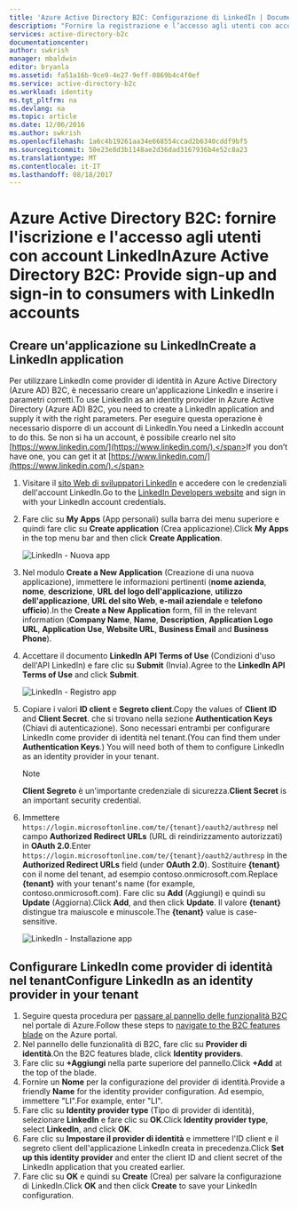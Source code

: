 ```yaml
---
title: 'Azure Active Directory B2C: Configurazione di LinkedIn | Documentazione Microsoft'
description: "Fornire la registrazione e l’accesso agli utenti con account su LinkedIn nelle applicazioni protette da Azure Active Directory B2C"
services: active-directory-b2c
documentationcenter: 
author: swkrish
manager: mbaldwin
editor: bryanla
ms.assetid: fa51a16b-9ce9-4e27-9eff-0869b4c4f0ef
ms.service: active-directory-b2c
ms.workload: identity
ms.tgt_pltfrm: na
ms.devlang: na
ms.topic: article
ms.date: 12/06/2016
ms.author: swkrish
ms.openlocfilehash: 1a6c4b19261aa34e668554ccad2b6340cddf9bf5
ms.sourcegitcommit: 50e23e8d3b1148ae2d36dad3167936b4e52c8a23
ms.translationtype: MT
ms.contentlocale: it-IT
ms.lasthandoff: 08/18/2017
---
```

# <a name="azure-active-directory-b2c-provide-sign-up-and-sign-in-to-consumers-with-linkedin-accounts"></a><span data-ttu-id="c2a75-103">Azure Active Directory B2C: fornire l'iscrizione e l'accesso agli utenti con account LinkedIn</span><span class="sxs-lookup"><span data-stu-id="c2a75-103">Azure Active Directory B2C: Provide sign-up and sign-in to consumers with LinkedIn accounts</span></span>
## <a name="create-a-linkedin-application"></a><span data-ttu-id="c2a75-104">Creare un'applicazione su LinkedIn</span><span class="sxs-lookup"><span data-stu-id="c2a75-104">Create a LinkedIn application</span></span>
<span data-ttu-id="c2a75-105">Per utilizzare LinkedIn come provider di identità in Azure Active Directory (Azure AD) B2C, è necessario creare un'applicazione LinkedIn e inserire i parametri corretti.</span><span class="sxs-lookup"><span data-stu-id="c2a75-105">To use LinkedIn as an identity provider in Azure Active Directory (Azure AD) B2C, you need to create a LinkedIn application and supply it with the right parameters.</span></span> <span data-ttu-id="c2a75-106">Per eseguire questa operazione è necessario disporre di un account di LinkedIn.</span><span class="sxs-lookup"><span data-stu-id="c2a75-106">You need a LinkedIn account to do this.</span></span> <span data-ttu-id="c2a75-107">Se non si ha un account, è possibile crearlo nel sito [https://www.linkedin.com/](https://www.linkedin.com/).</span><span class="sxs-lookup"><span data-stu-id="c2a75-107">If you don’t have one, you can get it at [https://www.linkedin.com/](https://www.linkedin.com/).</span></span>

1. <span data-ttu-id="c2a75-108">Visitare il [sito Web di sviluppatori LinkedIn](https://www.developer.linkedin.com/) e accedere con le credenziali dell'account LinkedIn.</span><span class="sxs-lookup"><span data-stu-id="c2a75-108">Go to the [LinkedIn Developers website](https://www.developer.linkedin.com/) and sign in with your LinkedIn account credentials.</span></span>
2. <span data-ttu-id="c2a75-109">Fare clic su **My Apps** (App personali) sulla barra dei menu superiore e quindi fare clic su **Create application** (Crea applicazione).</span><span class="sxs-lookup"><span data-stu-id="c2a75-109">Click **My Apps** in the top menu bar and then click **Create Application**.</span></span>
   
    ![LinkedIn - Nuova app](./media/active-directory-b2c-setup-li-app/linkedin-new-app.png)
3. <span data-ttu-id="c2a75-111">Nel modulo **Create a New Application** (Creazione di una nuova applicazione), immettere le informazioni pertinenti (**nome azienda**, **nome**, **descrizione**, **URL del logo dell'applicazione**, **utilizzo dell'applicazione**, **URL del sito Web**, **e-mail aziendale** e **telefono ufficio**).</span><span class="sxs-lookup"><span data-stu-id="c2a75-111">In the **Create a New Application** form, fill in the relevant information (**Company Name**, **Name**, **Description**, **Application Logo URL**, **Application Use**, **Website URL**, **Business Email** and **Business Phone**).</span></span>
4. <span data-ttu-id="c2a75-112">Accettare il documento **LinkedIn API Terms of Use** (Condizioni d'uso dell'API LinkedIn) e fare clic su **Submit** (Invia).</span><span class="sxs-lookup"><span data-stu-id="c2a75-112">Agree to the **LinkedIn API Terms of Use** and click **Submit**.</span></span>
   
    ![LinkedIn - Registro app](./media/active-directory-b2c-setup-li-app/linkedin-register-app.png)
5. <span data-ttu-id="c2a75-114">Copiare i valori **ID client** e **Segreto client**.</span><span class="sxs-lookup"><span data-stu-id="c2a75-114">Copy the values of **Client ID** and **Client Secret**.</span></span> <span data-ttu-id="c2a75-115">che si trovano nella sezione **Authentication Keys** (Chiavi di autenticazione). Sono necessari entrambi per configurare LinkedIn come provider di identità nel tenant.</span><span class="sxs-lookup"><span data-stu-id="c2a75-115">(You can find them under **Authentication Keys**.) You will need both of them to configure LinkedIn as an identity provider in your tenant.</span></span>
   
   > [!NOTE]
   > <span data-ttu-id="c2a75-116">**Client Segreto** è un'importante credenziale di sicurezza.</span><span class="sxs-lookup"><span data-stu-id="c2a75-116">**Client Secret** is an important security credential.</span></span>
   > 
   > 
6. <span data-ttu-id="c2a75-117">Immettere `https://login.microsoftonline.com/te/{tenant}/oauth2/authresp` nel campo **Authorized Redirect URLs** (URL di reindirizzamento autorizzati) in **OAuth 2.0**.</span><span class="sxs-lookup"><span data-stu-id="c2a75-117">Enter `https://login.microsoftonline.com/te/{tenant}/oauth2/authresp` in the **Authorized Redirect URLs** field (under **OAuth 2.0**).</span></span> <span data-ttu-id="c2a75-118">Sostituire **{tenant}** con il nome del tenant, ad esempio contoso.onmicrosoft.com.</span><span class="sxs-lookup"><span data-stu-id="c2a75-118">Replace **{tenant}** with your tenant's name (for example, contoso.onmicrosoft.com).</span></span> <span data-ttu-id="c2a75-119">Fare clic su **Add** (Aggiungi) e quindi su **Update** (Aggiorna).</span><span class="sxs-lookup"><span data-stu-id="c2a75-119">Click **Add**, and then click **Update**.</span></span> <span data-ttu-id="c2a75-120">Il valore **{tenant}** distingue tra maiuscole e minuscole.</span><span class="sxs-lookup"><span data-stu-id="c2a75-120">The **{tenant}** value is case-sensitive.</span></span>
   
    ![LinkedIn - Installazione app](./media/active-directory-b2c-setup-li-app/linkedin-setup.png)

## <a name="configure-linkedin-as-an-identity-provider-in-your-tenant"></a><span data-ttu-id="c2a75-122">Configurare LinkedIn come provider di identità nel tenant</span><span class="sxs-lookup"><span data-stu-id="c2a75-122">Configure LinkedIn as an identity provider in your tenant</span></span>
1. <span data-ttu-id="c2a75-123">Seguire questa procedura per [passare al pannello delle funzionalità B2C](active-directory-b2c-app-registration.md#navigate-to-b2c-settings) nel portale di Azure.</span><span class="sxs-lookup"><span data-stu-id="c2a75-123">Follow these steps to [navigate to the B2C features blade](active-directory-b2c-app-registration.md#navigate-to-b2c-settings) on the Azure portal.</span></span>
2. <span data-ttu-id="c2a75-124">Nel pannello delle funzionalità di B2C, fare clic su **Provider di identità**.</span><span class="sxs-lookup"><span data-stu-id="c2a75-124">On the B2C features blade, click **Identity providers**.</span></span>
3. <span data-ttu-id="c2a75-125">Fare clic su **+Aggiungi** nella parte superiore del pannello.</span><span class="sxs-lookup"><span data-stu-id="c2a75-125">Click **+Add** at the top of the blade.</span></span>
4. <span data-ttu-id="c2a75-126">Fornire un **Nome** per la configurazione del provider di identità.</span><span class="sxs-lookup"><span data-stu-id="c2a75-126">Provide a friendly **Name** for the identity provider configuration.</span></span> <span data-ttu-id="c2a75-127">Ad esempio, immettere "LI".</span><span class="sxs-lookup"><span data-stu-id="c2a75-127">For example, enter "LI".</span></span>
5. <span data-ttu-id="c2a75-128">Fare clic su **Identity provider type** (Tipo di provider di identità), selezionare **LinkedIn** e fare clic su **OK**.</span><span class="sxs-lookup"><span data-stu-id="c2a75-128">Click **Identity provider type**, select **LinkedIn**, and click **OK**.</span></span>
6. <span data-ttu-id="c2a75-129">Fare clic su **Impostare il provider di identità** e immettere l'ID client e il segreto client dell'applicazione LinkedIn creata in precedenza.</span><span class="sxs-lookup"><span data-stu-id="c2a75-129">Click **Set up this identity provider** and enter the client ID and client secret of the LinkedIn application that you created earlier.</span></span>
7. <span data-ttu-id="c2a75-130">Fare clic su **OK** e quindi su **Create** (Crea) per salvare la configurazione di LinkedIn.</span><span class="sxs-lookup"><span data-stu-id="c2a75-130">Click **OK** and then click **Create** to save your LinkedIn configuration.</span></span>

